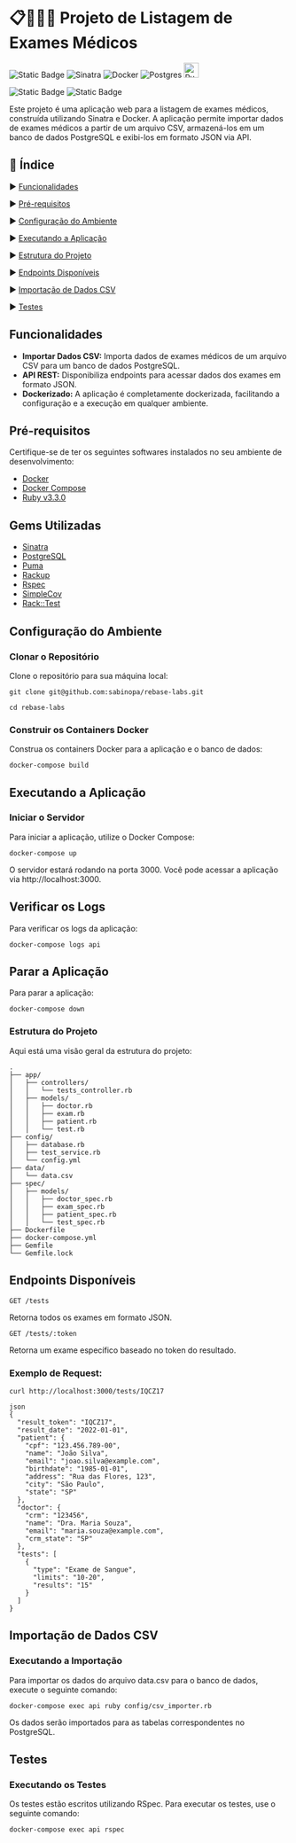 # 📋👩🏽‍⚕️ Projeto de Listagem de Exames Médicos

![Static Badge](https://img.shields.io/badge/Ruby_3.3.0-CC342D?style=for-the-badge&logo=ruby&logoColor=white)
![Sinatra](https://img.shields.io/badge/Ruby%20Sinatra-000000.svg?style=for-the-badge&logo=Ruby-Sinatra&logoColor=white)
![Docker](https://img.shields.io/badge/docker-%230db7ed.svg?style=for-the-badge&logo=docker&logoColor=white)
![Postgres](https://img.shields.io/badge/postgres-%23316192.svg?style=for-the-badge&logo=postgresql&logoColor=white)
<img src="https://puma.io/images/logos/puma-logo-large.png" alt="Puma" height="27">


![Static Badge](https://img.shields.io/badge/COBERTURA_DE_TESTES-100%25-blue)
![Static Badge](https://img.shields.io/badge/STATUS-EM_DESENVOLVIMENTO-green)

Este projeto é uma aplicação web para a listagem de exames médicos, construída utilizando Sinatra e Docker. A aplicação permite importar dados de exames médicos a partir de um arquivo CSV, armazená-los em um banco de dados PostgreSQL e exibi-los em formato JSON via API.

## 📑 Índice

▶️ [Funcionalidades](#funcionalidades)

▶️ [Pré-requisitos](#pré-requisitos)

▶️ [Configuração do Ambiente](#configuração-do-ambiente)

▶️ [Executando a Aplicação](#executando-a-aplicação)

▶️ [Estrutura do Projeto](#estrutura-do-projeto)

▶️ [Endpoints Disponíveis](#endpoints-disponíveis)

▶️ [Importação de Dados CSV](#importação-de-dados-csv)

▶️ [Testes](#testes)

## Funcionalidades
- **Importar Dados CSV:** Importa dados de exames médicos de um arquivo CSV para um banco de dados PostgreSQL.
- **API REST:** Disponibiliza endpoints para acessar dados dos exames em formato JSON.
- **Dockerizado:** A aplicação é completamente dockerizada, facilitando a configuração e a execução em qualquer ambiente.

## Pré-requisitos
Certifique-se de ter os seguintes softwares instalados no seu ambiente de desenvolvimento:

- [Docker](https://www.docker.com/)
- [Docker Compose](https://docs.docker.com/compose/)
- [Ruby v3.3.0](https://www.ruby-lang.org/pt/)

## Gems Utilizadas

- [Sinatra](https://sinatrarb.com/)
- [PostgreSQL](https://www.postgresql.org/)
- [Puma](https://github.com/puma/puma)
- [Rackup](https://github.com/rack/rackup)
- [Rspec](https://github.com/rspec/rspec-rails)
- [SimpleCov](https://github.com/simplecov-ruby/simplecov)
- [Rack::Test](https://github.com/rack/rack-test)

## Configuração do Ambiente
### Clonar o Repositório
Clone o repositório para sua máquina local:
```
git clone git@github.com:sabinopa/rebase-labs.git
```

```
cd rebase-labs
```

### Construir os Containers Docker
Construa os containers Docker para a aplicação e o banco de dados:

```
docker-compose build
```

## Executando a Aplicação
### Iniciar o Servidor
Para iniciar a aplicação, utilize o Docker Compose:

```
docker-compose up
```
O servidor estará rodando na porta 3000.
Você pode acessar a aplicação via http://localhost:3000.

## Verificar os Logs
Para verificar os logs da aplicação:

```
docker-compose logs api
```

## Parar a Aplicação
Para parar a aplicação:

```
docker-compose down
```

### Estrutura do Projeto
Aqui está uma visão geral da estrutura do projeto:

```
.
├── app/
│   ├── controllers/
│   │   └── tests_controller.rb
│   ├── models/
│   │   ├── doctor.rb
│   │   ├── exam.rb
│   │   ├── patient.rb
│   │   └── test.rb
├── config/
│   ├── database.rb
│   ├── test_service.rb
│   └── config.yml
├── data/
│   └── data.csv
├── spec/
│   ├── models/
│   │   ├── doctor_spec.rb
│   │   ├── exam_spec.rb
│   │   ├── patient_spec.rb
│   │   └── test_spec.rb
├── Dockerfile
├── docker-compose.yml
├── Gemfile
└── Gemfile.lock
```

## Endpoints Disponíveis
```
GET /tests
```
Retorna todos os exames em formato JSON.

```
GET /tests/:token
```
Retorna um exame específico baseado no token do resultado.

### Exemplo de Request:

```
curl http://localhost:3000/tests/IQCZ17
```
```
json
{
  "result_token": "IQCZ17",
  "result_date": "2022-01-01",
  "patient": {
    "cpf": "123.456.789-00",
    "name": "João Silva",
    "email": "joao.silva@example.com",
    "birthdate": "1985-01-01",
    "address": "Rua das Flores, 123",
    "city": "São Paulo",
    "state": "SP"
  },
  "doctor": {
    "crm": "123456",
    "name": "Dra. Maria Souza",
    "email": "maria.souza@example.com",
    "crm_state": "SP"
  },
  "tests": [
    {
      "type": "Exame de Sangue",
      "limits": "10-20",
      "results": "15"
    }
  ]
}
```

## Importação de Dados CSV
### Executando a Importação
Para importar os dados do arquivo data.csv para o banco de dados, execute o seguinte comando:

```
docker-compose exec api ruby config/csv_importer.rb
```
Os dados serão importados para as tabelas correspondentes no PostgreSQL.

## Testes
### Executando os Testes
Os testes estão escritos utilizando RSpec. Para executar os testes, use o seguinte comando:

```
docker-compose exec api rspec
```


